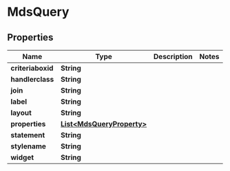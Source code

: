 
# MdsQuery

## Properties
Name | Type | Description | Notes
------------ | ------------- | ------------- | -------------
**criteriaboxid** | **String** |  | 
**handlerclass** | **String** |  | 
**join** | **String** |  | 
**label** | **String** |  | 
**layout** | **String** |  | 
**properties** | [**List&lt;MdsQueryProperty&gt;**](MdsQueryProperty.md) |  | 
**statement** | **String** |  | 
**stylename** | **String** |  | 
**widget** | **String** |  | 



